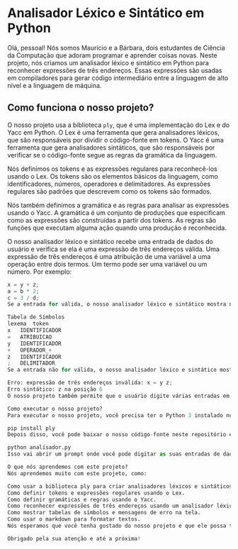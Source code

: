 
# Analisador Léxico e Sintático em Python

Olá, pessoal! Nós somos Maurício e a Bárbara, dois estudantes de Ciência da Computação que adoram programar e aprender coisas novas. Neste projeto, nós criamos um analisador léxico e sintático em Python para reconhecer expressões de três endereços. Essas expressões são usadas em compiladores para gerar código intermediário entre a linguagem de alto nível e a linguagem de máquina.

## Como funciona o nosso projeto?

O nosso projeto usa a biblioteca `ply`, que é uma implementação do Lex e do Yacc em Python. O Lex é uma ferramenta que gera analisadores léxicos, que são responsáveis por dividir o código-fonte em tokens. O Yacc é uma ferramenta que gera analisadores sintáticos, que são responsáveis por verificar se o código-fonte segue as regras da gramática da linguagem.

Nós definimos os tokens e as expressões regulares para reconhecê-los usando o Lex. Os tokens são os elementos básicos da linguagem, como identificadores, números, operadores e delimitadores. As expressões regulares são padrões que descrevem como os tokens são formados.

Nós também definimos a gramática e as regras para analisar as expressões usando o Yacc. A gramática é um conjunto de produções que especificam como as expressões são construídas a partir dos tokens. As regras são funções que executam alguma ação quando uma produção é reconhecida.

O nosso analisador léxico e sintático recebe uma entrada de dados do usuário e verifica se ela é uma expressão de três endereços válida. Uma expressão de três endereços é uma atribuição de uma variável a uma operação entre dois termos. Um termo pode ser uma variável ou um número. Por exemplo:

```python
x = y + z;
a = b * 2;
c = 3 / d;
Se a entrada for válida, o nosso analisador léxico e sintático mostra na tela uma tabela de símbolos com os lexemas e os tokens encontrados na entrada. Um lexema é a sequência de caracteres que forma um token. Por exemplo:

Tabela de Símbolos
lexema	token
x	IDENTIFICADOR
=	ATRIBUICAO
y	IDENTIFICADOR
+	OPERADOR_+
z	IDENTIFICADOR
;	DELIMITADOR
Se a entrada não for válida, o nosso analisador léxico e sintático mostra na tela uma mensagem de erro indicando qual foi o problema encontrado na entrada. Por exemplo:

Erro: expressão de três endereços inválida: x = y z;
Erro sintático: z na posição 6
O nosso projeto também permite que o usuário digite várias entradas em sequência, até que ele digite “sair” para encerrar o programa.

Como executar o nosso projeto?
Para executar o nosso projeto, você precisa ter o Python 3 instalado no seu computador. Você também precisa instalar a biblioteca ply usando o comando:

pip install ply
Depois disso, você pode baixar o nosso código-fonte neste repositório e executá-lo usando o comando:

python analisador.py
Isso vai abrir um prompt onde você pode digitar as suas entradas de dados e ver os resultados na tela.

O que nós aprendemos com este projeto?
Nós aprendemos muito com este projeto, como:

Como usar a biblioteca ply para criar analisadores léxicos e sintáticos em Python.
Como definir tokens e expressões regulares usando o Lex.
Como definir gramáticas e regras usando o Yacc.
Como reconhecer expressões de três endereços usando um analisador léxico e sintático.
Como mostrar tabelas de símbolos e mensagens de erro na tela.
Como usar o markdown para formatar textos.
Nós esperamos que você tenha gostado do nosso projeto e que ele possa te ajudar a entender melhor como funcionam os compiladores. Se você tiver alguma dúvida, sugestão ou feedback, por favor, entre em contato conosco. Nós adoraríamos ouvir a sua opinião!

Obrigado pela sua atenção e até a próxima!
